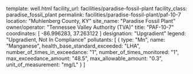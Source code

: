 template: well.html
facility_url: facilities/paradise-fossil-plant
facility_class: paradise_fossil_plant
permalink: facilities/paradise-fossil-plant/paf-10-7
location: "Muhlenberg County, KY"
site_name: "Paradise Fossil Plant"
owner/operator: "Tennessee Valley Authority (TVA)"
title: "PAF-10-7"
coordinates: [
  -86.996283,
  37.263122
]
designation: "Upgradient"
legend: "Upgradient, Not In Compliance"
pollutants: [
  {
  type: "Mn",
  name: "Manganese",
  health_base_standard_exceeded: "LHA",
  number_of_times_in_exceedance: "1",
  number_of_times_monitored: "1",
  max_exceedance_amount: "48.5",
  max_allowable_amount: "0.3",
  unit_of_measurement: "mg/L"
  }
]
